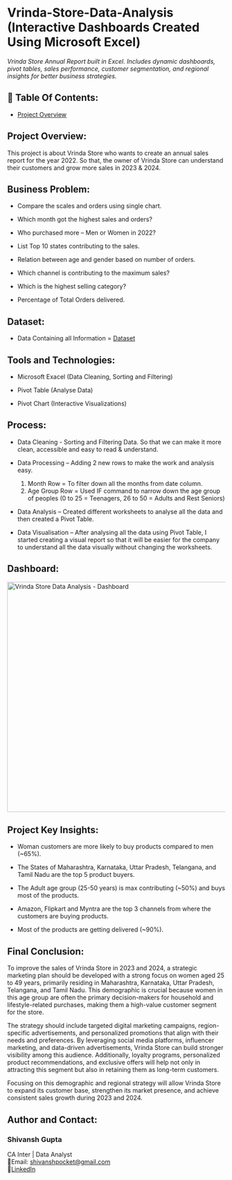 # Vrinda-Store-Data-Analysis (Interactive Dashboards Created Using Microsoft Excel)  
*Vrinda Store Annual Report built in Excel. Includes dynamic dashboards, pivot tables, sales performance, customer segmentation, and regional insights for better business strategies.*


## 📌 Table Of Contents:
- [Project Overview](https://github.com/shivanshgupta01/vrinda-store-analysis-excel/blob/main/README.md#project-overview)


## Project Overview:
This project is about Vrinda Store who wants to create an annual sales report for the year 2022. So that, the owner of Vrinda Store can understand their customers and grow more sales in 2023 & 2024.


## Business Problem:

- Compare the scales and orders using single chart.

- Which month got the highest sales and orders?

- Who purchased more – Men or Women in 2022?

- List Top 10 states contributing to the sales.

- Relation between age and gender based on number of orders.

- Which channel is contributing to the maximum sales?

- Which is the highest selling category?

- Percentage of Total Orders delivered.


## Dataset:
- Data Containing all Information = <a href="https://github.com/shivanshgupta01/vrinda-store-analysis-excel/blob/main/Vrinda%20Store%20Data%20Analysis.xlsx">Dataset</a>

## Tools and Technologies:

- Microsoft Exacel (Data Cleaning, Sorting and Filtering)

- Pivot Table (Analyse Data)

- Pivot Chart (Interactive Visualizations)

## Process:

- Data Cleaning - Sorting and Filtering Data. So that we can make it more clean, accessible and easy to read & understand.

- Data Processing – Adding 2 new rows to make the work and analysis easy. 
  1.	Month Row = To filter down all the months from date column.
  2.	Age Group Row = Used IF command to narrow down the age group of peoples (0 to 25 = Teenagers, 
      26 to 50 = Adults and Rest Seniors)


- Data Analysis – Created different worksheets to analyse all the data and then created a Pivot Table.

- Data Visualisation – After analysing all the data using Pivot Table, I started creating a visual report so that it will be easier for the company to understand all the data visually without changing the worksheets.

## Dashboard:
<img width="1297" height="532" alt="Vrinda Store Data Analysis - Dashboard" src="https://github.com/user-attachments/assets/d47ef746-8950-4c4a-9805-5652093ea867" />

## Project Key Insights:

- Woman customers are more likely to buy products compared to men (~65%).

- The States of Maharashtra, Karnataka, Uttar Pradesh, Telangana, and Tamil Nadu are the top 5 product buyers.

- The Adult age group (25-50 years) is max contributing (~50%) and buys most of the products.

- Amazon, Flipkart and Myntra are the top 3 channels from where the customers are buying products.

- Most of the products are getting delivered (~90%).


## Final Conclusion:
To improve the sales of Vrinda Store in 2023 and 2024, a strategic marketing plan should be developed with a strong focus on women aged 25 to 49 years, primarily residing in Maharashtra, Karnataka, Uttar Pradesh, Telangana, and Tamil Nadu. This demographic is crucial because women in this age group are often the primary decision-makers for household and lifestyle-related purchases, making them a high-value customer segment for the store.

The strategy should include targeted digital marketing campaigns, region-specific advertisements, and personalized promotions that align with their needs and preferences. By leveraging social media platforms, influencer marketing, and data-driven advertisements, Vrinda Store can build stronger visibility among this audience. Additionally, loyalty programs, personalized product recommendations, and exclusive offers will help not only in attracting this segment but also in retaining them as long-term customers.

Focusing on this demographic and regional strategy will allow Vrinda Store to expand its customer base, strengthen its market presence, and achieve consistent sales growth during 2023 and 2024.

## Author and Contact:
### Shivansh Gupta
CA Inter | Data Analyst  
       📧Email: shivanshpocket@gmail.com  
       🔗<a href="https://www.linkedin.com/in/shivanshfinance">LinkedIn</a>
